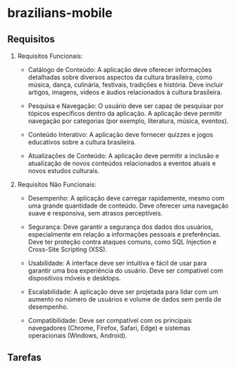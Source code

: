 # brazilians-mobile

## Requisitos
1. Requisitos Funcionais:

    - Catálogo de Conteúdo:
    A aplicação deve oferecer informações detalhadas sobre diversos aspectos da cultura brasileira, como música, dança, culinária, festivais, tradições e história.
    Deve incluir artigos, imagens, vídeos e áudios relacionados à cultura brasileira.

    - Pesquisa e Navegação:
    O usuário deve ser capaz de pesquisar por tópicos específicos dentro da aplicação.
    A aplicação deve permitir navegação por categorias (por exemplo, literatura, música, eventos).

    - Conteúdo Interativo:
    A aplicação deve fornecer quizzes e jogos educativos sobre a cultura brasileira.

    - Atualizações de Conteúdo:
    A aplicação deve permitir a inclusão e atualização de novos conteúdos relacionados a eventos atuais e novos estudos culturais.

2. Requisitos Não Funcionais:

    - Desempenho:
    A aplicação deve carregar rapidamente, mesmo com uma grande quantidade de conteúdo.
    Deve oferecer uma navegação suave e responsiva, sem atrasos perceptíveis.

    - Segurança:
    Deve garantir a segurança dos dados dos usuários, especialmente em relação a informações pessoais e preferências.
    Deve ter proteção contra ataques comuns, como SQL Injection e Cross-Site Scripting (XSS).

    - Usabilidade:
    A interface deve ser intuitiva e fácil de usar para garantir uma boa experiência do usuário.
    Deve ser compatível com dispositivos móveis e desktops.

    - Escalabilidade:
    A aplicação deve ser projetada para lidar com um aumento no número de usuários e volume de dados sem perda de desempenho.

    - Compatibilidade:
    Deve ser compatível com os principais navegadores (Chrome, Firefox, Safari, Edge) e sistemas operacionais (Windows, Android).

## Tarefas
